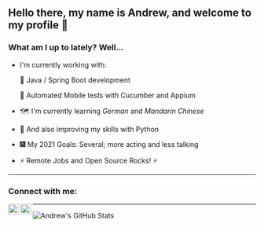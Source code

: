 ## Hello there, my name is Andrew, and welcome to my profile :wave:

### What am I up to lately? Well... 
- I'm currently working with:

    :seedling: Java / Spring Boot development

    🧪 Automated Mobile tests with Cucumber and Appium

- :world_map: I'm currently learning *German* and *Mandarin Chinese*
- :snake: And also improving my skills with Python
- :fireworks: My 2021 Goals: Several; more acting and less talking 
- :zap: Remote Jobs and Open Source Rocks! :zap:

---

### Connect with me:

[<img align="left" alt="NdrewCoding | LinkedIn" width="22px" src="https://cdn.jsdelivr.net/npm/simple-icons@v3/icons/linkedin.svg" />][linkedin]
[<img align="left" alt="NdrewCoding | YouTube" width="22px" src="https://cdn.jsdelivr.net/npm/simple-icons@v3/icons/youtube.svg" />][youtube]

---

<img align="left" alt="Andrew's GitHub Stats" src="https://github-readme-stats.vercel.app/api?username=andrew-2609&show_icons=true&hide_border=true&theme=tokyonight" />

[linkedin]: https://www.linkedin.com/in/andrew-2609/
[youtube]: https://www.youtube.com/channel/UCmQ39rZeUW3dxMiSjm6YX7Q